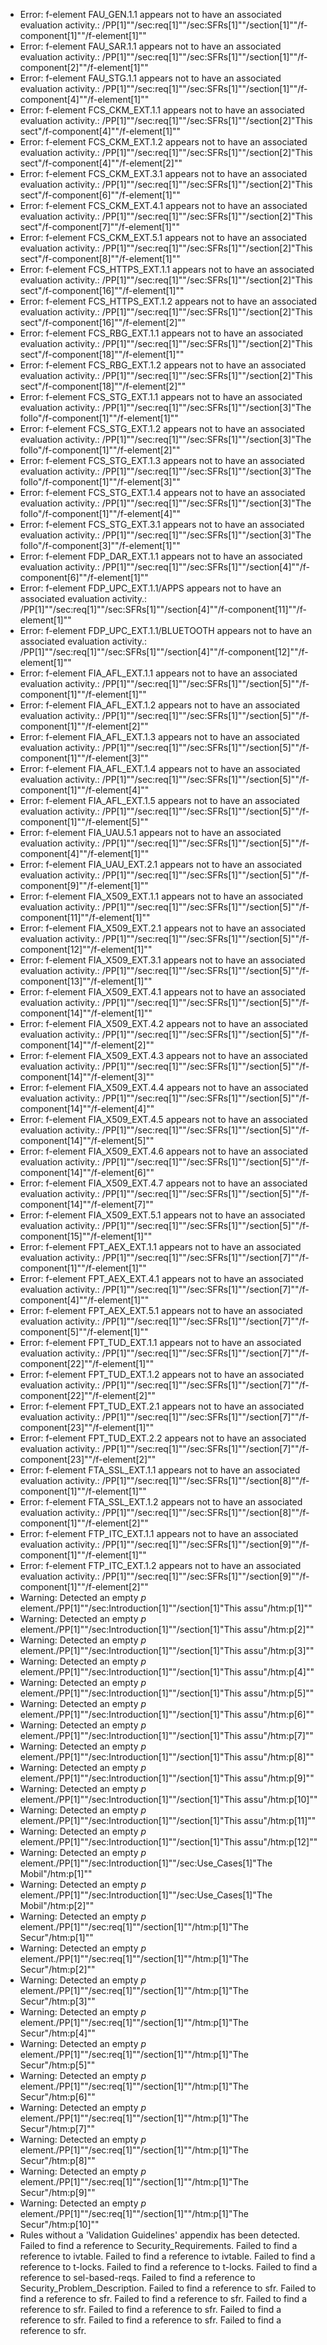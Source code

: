 * Error: f-element FAU_GEN.1.1  appears not to have an associated evaluation activity.:
        /PP[1]""/sec:req[1]""/sec:SFRs[1]""/section[1]""/f-component[1]""/f-element[1]""
* Error: f-element FAU_SAR.1.1  appears not to have an associated evaluation activity.:
        /PP[1]""/sec:req[1]""/sec:SFRs[1]""/section[1]""/f-component[2]""/f-element[1]""
* Error: f-element FAU_STG.1.1  appears not to have an associated evaluation activity.:
        /PP[1]""/sec:req[1]""/sec:SFRs[1]""/section[1]""/f-component[4]""/f-element[1]""
* Error: f-element FCS_CKM_EXT.1.1  appears not to have an associated evaluation activity.:
        /PP[1]""/sec:req[1]""/sec:SFRs[1]""/section[2]"This sect"/f-component[4]""/f-element[1]""
* Error: f-element FCS_CKM_EXT.1.2  appears not to have an associated evaluation activity.:
        /PP[1]""/sec:req[1]""/sec:SFRs[1]""/section[2]"This sect"/f-component[4]""/f-element[2]""
* Error: f-element FCS_CKM_EXT.3.1  appears not to have an associated evaluation activity.:
        /PP[1]""/sec:req[1]""/sec:SFRs[1]""/section[2]"This sect"/f-component[6]""/f-element[1]""
* Error: f-element FCS_CKM_EXT.4.1  appears not to have an associated evaluation activity.:
        /PP[1]""/sec:req[1]""/sec:SFRs[1]""/section[2]"This sect"/f-component[7]""/f-element[1]""
* Error: f-element FCS_CKM_EXT.5.1  appears not to have an associated evaluation activity.:
        /PP[1]""/sec:req[1]""/sec:SFRs[1]""/section[2]"This sect"/f-component[8]""/f-element[1]""
* Error: f-element FCS_HTTPS_EXT.1.1  appears not to have an associated evaluation activity.:
        /PP[1]""/sec:req[1]""/sec:SFRs[1]""/section[2]"This sect"/f-component[16]""/f-element[1]""
* Error: f-element FCS_HTTPS_EXT.1.2  appears not to have an associated evaluation activity.:
        /PP[1]""/sec:req[1]""/sec:SFRs[1]""/section[2]"This sect"/f-component[16]""/f-element[2]""
* Error: f-element FCS_RBG_EXT.1.1  appears not to have an associated evaluation activity.:
        /PP[1]""/sec:req[1]""/sec:SFRs[1]""/section[2]"This sect"/f-component[18]""/f-element[1]""
* Error: f-element FCS_RBG_EXT.1.2  appears not to have an associated evaluation activity.:
        /PP[1]""/sec:req[1]""/sec:SFRs[1]""/section[2]"This sect"/f-component[18]""/f-element[2]""
* Error: f-element FCS_STG_EXT.1.1  appears not to have an associated evaluation activity.:
        /PP[1]""/sec:req[1]""/sec:SFRs[1]""/section[3]"The follo"/f-component[1]""/f-element[1]""
* Error: f-element FCS_STG_EXT.1.2  appears not to have an associated evaluation activity.:
        /PP[1]""/sec:req[1]""/sec:SFRs[1]""/section[3]"The follo"/f-component[1]""/f-element[2]""
* Error: f-element FCS_STG_EXT.1.3  appears not to have an associated evaluation activity.:
        /PP[1]""/sec:req[1]""/sec:SFRs[1]""/section[3]"The follo"/f-component[1]""/f-element[3]""
* Error: f-element FCS_STG_EXT.1.4  appears not to have an associated evaluation activity.:
        /PP[1]""/sec:req[1]""/sec:SFRs[1]""/section[3]"The follo"/f-component[1]""/f-element[4]""
* Error: f-element FCS_STG_EXT.3.1  appears not to have an associated evaluation activity.:
        /PP[1]""/sec:req[1]""/sec:SFRs[1]""/section[3]"The follo"/f-component[3]""/f-element[1]""
* Error: f-element FDP_DAR_EXT.1.1  appears not to have an associated evaluation activity.:
        /PP[1]""/sec:req[1]""/sec:SFRs[1]""/section[4]""/f-component[6]""/f-element[1]""
* Error: f-element FDP_UPC_EXT.1.1/APPS  appears not to have an associated evaluation activity.:
        /PP[1]""/sec:req[1]""/sec:SFRs[1]""/section[4]""/f-component[11]""/f-element[1]""
* Error: f-element FDP_UPC_EXT.1.1/BLUETOOTH  appears not to have an associated evaluation activity.:
        /PP[1]""/sec:req[1]""/sec:SFRs[1]""/section[4]""/f-component[12]""/f-element[1]""
* Error: f-element FIA_AFL_EXT.1.1  appears not to have an associated evaluation activity.:
        /PP[1]""/sec:req[1]""/sec:SFRs[1]""/section[5]""/f-component[1]""/f-element[1]""
* Error: f-element FIA_AFL_EXT.1.2  appears not to have an associated evaluation activity.:
        /PP[1]""/sec:req[1]""/sec:SFRs[1]""/section[5]""/f-component[1]""/f-element[2]""
* Error: f-element FIA_AFL_EXT.1.3  appears not to have an associated evaluation activity.:
        /PP[1]""/sec:req[1]""/sec:SFRs[1]""/section[5]""/f-component[1]""/f-element[3]""
* Error: f-element FIA_AFL_EXT.1.4  appears not to have an associated evaluation activity.:
        /PP[1]""/sec:req[1]""/sec:SFRs[1]""/section[5]""/f-component[1]""/f-element[4]""
* Error: f-element FIA_AFL_EXT.1.5  appears not to have an associated evaluation activity.:
        /PP[1]""/sec:req[1]""/sec:SFRs[1]""/section[5]""/f-component[1]""/f-element[5]""
* Error: f-element FIA_UAU.5.1  appears not to have an associated evaluation activity.:
        /PP[1]""/sec:req[1]""/sec:SFRs[1]""/section[5]""/f-component[4]""/f-element[1]""
* Error: f-element FIA_UAU_EXT.2.1  appears not to have an associated evaluation activity.:
        /PP[1]""/sec:req[1]""/sec:SFRs[1]""/section[5]""/f-component[9]""/f-element[1]""
* Error: f-element FIA_X509_EXT.1.1  appears not to have an associated evaluation activity.:
        /PP[1]""/sec:req[1]""/sec:SFRs[1]""/section[5]""/f-component[11]""/f-element[1]""
* Error: f-element FIA_X509_EXT.2.1  appears not to have an associated evaluation activity.:
        /PP[1]""/sec:req[1]""/sec:SFRs[1]""/section[5]""/f-component[12]""/f-element[1]""
* Error: f-element FIA_X509_EXT.3.1  appears not to have an associated evaluation activity.:
        /PP[1]""/sec:req[1]""/sec:SFRs[1]""/section[5]""/f-component[13]""/f-element[1]""
* Error: f-element FIA_X509_EXT.4.1  appears not to have an associated evaluation activity.:
        /PP[1]""/sec:req[1]""/sec:SFRs[1]""/section[5]""/f-component[14]""/f-element[1]""
* Error: f-element FIA_X509_EXT.4.2  appears not to have an associated evaluation activity.:
        /PP[1]""/sec:req[1]""/sec:SFRs[1]""/section[5]""/f-component[14]""/f-element[2]""
* Error: f-element FIA_X509_EXT.4.3  appears not to have an associated evaluation activity.:
        /PP[1]""/sec:req[1]""/sec:SFRs[1]""/section[5]""/f-component[14]""/f-element[3]""
* Error: f-element FIA_X509_EXT.4.4  appears not to have an associated evaluation activity.:
        /PP[1]""/sec:req[1]""/sec:SFRs[1]""/section[5]""/f-component[14]""/f-element[4]""
* Error: f-element FIA_X509_EXT.4.5  appears not to have an associated evaluation activity.:
        /PP[1]""/sec:req[1]""/sec:SFRs[1]""/section[5]""/f-component[14]""/f-element[5]""
* Error: f-element FIA_X509_EXT.4.6  appears not to have an associated evaluation activity.:
        /PP[1]""/sec:req[1]""/sec:SFRs[1]""/section[5]""/f-component[14]""/f-element[6]""
* Error: f-element FIA_X509_EXT.4.7  appears not to have an associated evaluation activity.:
        /PP[1]""/sec:req[1]""/sec:SFRs[1]""/section[5]""/f-component[14]""/f-element[7]""
* Error: f-element FIA_X509_EXT.5.1  appears not to have an associated evaluation activity.:
        /PP[1]""/sec:req[1]""/sec:SFRs[1]""/section[5]""/f-component[15]""/f-element[1]""
* Error: f-element FPT_AEX_EXT.1.1  appears not to have an associated evaluation activity.:
        /PP[1]""/sec:req[1]""/sec:SFRs[1]""/section[7]""/f-component[1]""/f-element[1]""
* Error: f-element FPT_AEX_EXT.4.1  appears not to have an associated evaluation activity.:
        /PP[1]""/sec:req[1]""/sec:SFRs[1]""/section[7]""/f-component[4]""/f-element[1]""
* Error: f-element FPT_AEX_EXT.5.1  appears not to have an associated evaluation activity.:
        /PP[1]""/sec:req[1]""/sec:SFRs[1]""/section[7]""/f-component[5]""/f-element[1]""
* Error: f-element FPT_TUD_EXT.1.1  appears not to have an associated evaluation activity.:
        /PP[1]""/sec:req[1]""/sec:SFRs[1]""/section[7]""/f-component[22]""/f-element[1]""
* Error: f-element FPT_TUD_EXT.1.2  appears not to have an associated evaluation activity.:
        /PP[1]""/sec:req[1]""/sec:SFRs[1]""/section[7]""/f-component[22]""/f-element[2]""
* Error: f-element FPT_TUD_EXT.2.1  appears not to have an associated evaluation activity.:
        /PP[1]""/sec:req[1]""/sec:SFRs[1]""/section[7]""/f-component[23]""/f-element[1]""
* Error: f-element FPT_TUD_EXT.2.2  appears not to have an associated evaluation activity.:
        /PP[1]""/sec:req[1]""/sec:SFRs[1]""/section[7]""/f-component[23]""/f-element[2]""
* Error: f-element FTA_SSL_EXT.1.1  appears not to have an associated evaluation activity.:
        /PP[1]""/sec:req[1]""/sec:SFRs[1]""/section[8]""/f-component[1]""/f-element[1]""
* Error: f-element FTA_SSL_EXT.1.2  appears not to have an associated evaluation activity.:
        /PP[1]""/sec:req[1]""/sec:SFRs[1]""/section[8]""/f-component[1]""/f-element[2]""
* Error: f-element FTP_ITC_EXT.1.1  appears not to have an associated evaluation activity.:
        /PP[1]""/sec:req[1]""/sec:SFRs[1]""/section[9]""/f-component[1]""/f-element[1]""
* Error: f-element FTP_ITC_EXT.1.2  appears not to have an associated evaluation activity.:
        /PP[1]""/sec:req[1]""/sec:SFRs[1]""/section[9]""/f-component[1]""/f-element[2]""
* Warning: Detected an empty _p_ element./PP[1]""/sec:Introduction[1]""/section[1]"This assu"/htm:p[1]""
* Warning: Detected an empty _p_ element./PP[1]""/sec:Introduction[1]""/section[1]"This assu"/htm:p[2]""
* Warning: Detected an empty _p_ element./PP[1]""/sec:Introduction[1]""/section[1]"This assu"/htm:p[3]""
* Warning: Detected an empty _p_ element./PP[1]""/sec:Introduction[1]""/section[1]"This assu"/htm:p[4]""
* Warning: Detected an empty _p_ element./PP[1]""/sec:Introduction[1]""/section[1]"This assu"/htm:p[5]""
* Warning: Detected an empty _p_ element./PP[1]""/sec:Introduction[1]""/section[1]"This assu"/htm:p[6]""
* Warning: Detected an empty _p_ element./PP[1]""/sec:Introduction[1]""/section[1]"This assu"/htm:p[7]""
* Warning: Detected an empty _p_ element./PP[1]""/sec:Introduction[1]""/section[1]"This assu"/htm:p[8]""
* Warning: Detected an empty _p_ element./PP[1]""/sec:Introduction[1]""/section[1]"This assu"/htm:p[9]""
* Warning: Detected an empty _p_ element./PP[1]""/sec:Introduction[1]""/section[1]"This assu"/htm:p[10]""
* Warning: Detected an empty _p_ element./PP[1]""/sec:Introduction[1]""/section[1]"This assu"/htm:p[11]""
* Warning: Detected an empty _p_ element./PP[1]""/sec:Introduction[1]""/section[1]"This assu"/htm:p[12]""
* Warning: Detected an empty _p_ element./PP[1]""/sec:Introduction[1]""/sec:Use_Cases[1]"The Mobil"/htm:p[1]""
* Warning: Detected an empty _p_ element./PP[1]""/sec:Introduction[1]""/sec:Use_Cases[1]"The Mobil"/htm:p[2]""
* Warning: Detected an empty _p_ element./PP[1]""/sec:req[1]""/section[1]""/htm:p[1]"The Secur"/htm:p[1]""
* Warning: Detected an empty _p_ element./PP[1]""/sec:req[1]""/section[1]""/htm:p[1]"The Secur"/htm:p[2]""
* Warning: Detected an empty _p_ element./PP[1]""/sec:req[1]""/section[1]""/htm:p[1]"The Secur"/htm:p[3]""
* Warning: Detected an empty _p_ element./PP[1]""/sec:req[1]""/section[1]""/htm:p[1]"The Secur"/htm:p[4]""
* Warning: Detected an empty _p_ element./PP[1]""/sec:req[1]""/section[1]""/htm:p[1]"The Secur"/htm:p[5]""
* Warning: Detected an empty _p_ element./PP[1]""/sec:req[1]""/section[1]""/htm:p[1]"The Secur"/htm:p[6]""
* Warning: Detected an empty _p_ element./PP[1]""/sec:req[1]""/section[1]""/htm:p[1]"The Secur"/htm:p[7]""
* Warning: Detected an empty _p_ element./PP[1]""/sec:req[1]""/section[1]""/htm:p[1]"The Secur"/htm:p[8]""
* Warning: Detected an empty _p_ element./PP[1]""/sec:req[1]""/section[1]""/htm:p[1]"The Secur"/htm:p[9]""
* Warning: Detected an empty _p_ element./PP[1]""/sec:req[1]""/section[1]""/htm:p[1]"The Secur"/htm:p[10]""
* Rules without a 'Validation Guidelines' appendix has been detected.
 Failed to find a reference to Security_Requirements.
 Failed to find a reference to ivtable.
 Failed to find a reference to ivtable.
 Failed to find a reference to t-locks.
 Failed to find a reference to t-locks.
 Failed to find a reference to sel-based-reqs.
 Failed to find a reference to Security_Problem_Description.
 Failed to find a reference to sfr.
 Failed to find a reference to sfr.
 Failed to find a reference to sfr.
 Failed to find a reference to sfr.
 Failed to find a reference to sfr.
 Failed to find a reference to sfr.
 Failed to find a reference to sfr.
 Failed to find a reference to sfr.
